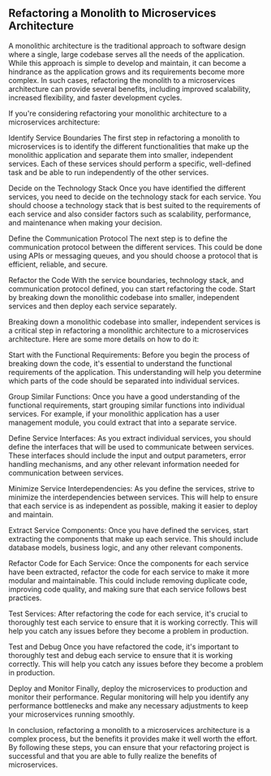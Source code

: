 ## Refactoring a Monolith to Microservices Architecture

A monolithic architecture is the traditional approach to software design where a single, large codebase serves all the needs of the application. While this approach is simple to develop and maintain, it can become a hindrance as the application grows and its requirements become more complex. In such cases, refactoring the monolith to a microservices architecture can provide several benefits, including improved scalability, increased flexibility, and faster development cycles.

If you're considering refactoring your monolithic architecture to a microservices architecture:

Identify Service Boundaries
The first step in refactoring a monolith to microservices is to identify the different functionalities that make up the monolithic application and separate them into smaller, independent services. Each of these services should perform a specific, well-defined task and be able to run independently of the other services.

Decide on the Technology Stack
Once you have identified the different services, you need to decide on the technology stack for each service. You should choose a technology stack that is best suited to the requirements of each service and also consider factors such as scalability, performance, and maintenance when making your decision.

Define the Communication Protocol
The next step is to define the communication protocol between the different services. This could be done using APIs or messaging queues, and you should choose a protocol that is efficient, reliable, and secure.

Refactor the Code
With the service boundaries, technology stack, and communication protocol defined, you can start refactoring the code. Start by breaking down the monolithic codebase into smaller, independent services and then deploy each service separately.

Breaking down a monolithic codebase into smaller, independent services is a critical step in refactoring a monolithic architecture to a microservices architecture. Here are some more details on how to do it:

Start with the Functional Requirements: Before you begin the process of breaking down the code, it's essential to understand the functional requirements of the application. This understanding will help you determine which parts of the code should be separated into individual services.

Group Similar Functions: Once you have a good understanding of the functional requirements, start grouping similar functions into individual services. For example, if your monolithic application has a user management module, you could extract that into a separate service.

Define Service Interfaces: As you extract individual services, you should define the interfaces that will be used to communicate between services. These interfaces should include the input and output parameters, error handling mechanisms, and any other relevant information needed for communication between services.

Minimize Service Interdependencies: As you define the services, strive to minimize the interdependencies between services. This will help to ensure that each service is as independent as possible, making it easier to deploy and maintain.

Extract Service Components: Once you have defined the services, start extracting the components that make up each service. This should include database models, business logic, and any other relevant components.

Refactor Code for Each Service: Once the components for each service have been extracted, refactor the code for each service to make it more modular and maintainable. This could include removing duplicate code, improving code quality, and making sure that each service follows best practices.

Test Services: After refactoring the code for each service, it's crucial to thoroughly test each service to ensure that it is working correctly. This will help you catch any issues before they become a problem in production.

Test and Debug
Once you have refactored the code, it's important to thoroughly test and debug each service to ensure that it is working correctly. This will help you catch any issues before they become a problem in production.

Deploy and Monitor
Finally, deploy the microservices to production and monitor their performance. Regular monitoring will help you identify any performance bottlenecks and make any necessary adjustments to keep your microservices running smoothly.

In conclusion, refactoring a monolith to a microservices architecture is a complex process, but the benefits it provides make it well worth the effort. By following these steps, you can ensure that your refactoring project is successful and that you are able to fully realize the benefits of microservices.
